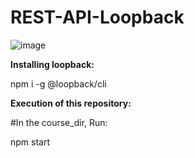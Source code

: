 # REST-API-Loopback

![image](https://user-images.githubusercontent.com/86088469/141340213-b2892d34-b3da-40c2-9fce-6aef97d87ea6.png)

**Installing loopback:**

npm i -g @loopback/cli

**Execution of this repository:**

#In the course_dir, Run:

npm start

